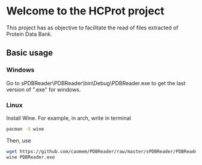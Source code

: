 # Welcome to the HCProt project

 This project has as objective to facilitate the read of files extracted of Protein Data Bank.

## Basic usage

### Windows
Go to sPDBReader\PDBReader\bin\Debug\PDBReader.exe to get the last version of ".exe" for windows.

### Linux
Install Wine. For example, in arch, write in terminal 
```bash
pacman -S wine
```

Then, use
```bash
wget https://github.com/caomem/PDBReader/raw/master/sPDBReader/PDBReader/bin/Debug/PDBReader.exe
wine PDBReader.exe
```
